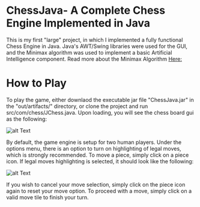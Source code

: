 # ChessJava- A Complete Chess Engine Implemented in Java

This is my first "large" project, in which I implemented a fully functional Chess Engine in Java. Java's AWT/Swing libraries were used
for the GUI, and the Minimax algorithm was used to implement a basic Artificial Intelligence component. 
Read more about the Minimax Algorithm [Here:](https://www.kaggle.com/uciml/red-wine-quality-cortez-et-al-2009)

# How to Play

To play the game, either downlaod the executable jar file "ChessJava.jar" in the "out/artifacts/" directory, or clone the project
and run src/com/chess/JChess.java. Upon loading, you will see the chess board gui as the following:

![alt Text](https://github.com/FrankSu1996/ChessJava/tree/master/src/images/start.png)

By default, the game engine is setup for two human players. Under the options menu, there is an option to turn on highlighting of legal moves, which is strongly recommended. To move a piece, simply click on a piece icon. If legal moves highlighting is selected, it should look like the following:

![alt Text](https://github.com/FrankSu1996/ChessJava/tree/master/src/images/move.png)

If you wish to cancel your move selection, simply click on the piece icon again to reset your move option. To proceed with a move, simply click on a valid move tile to finish your turn.
